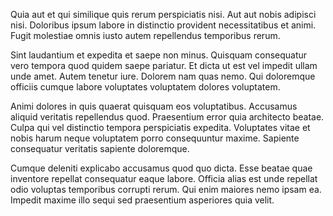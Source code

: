 Quia aut et qui similique quis rerum perspiciatis nisi. Aut aut nobis adipisci nisi. Doloribus ipsum labore in distinctio provident necessitatibus et animi. Fugit molestiae omnis iusto autem repellendus temporibus rerum.
 Sint laudantium et expedita et saepe non minus. Quisquam consequatur vero tempora quod quidem saepe pariatur. Et dicta ut est vel impedit ullam unde amet. Autem tenetur iure. Dolorem nam quas nemo. Qui doloremque officiis cumque labore voluptates voluptatem dolores voluptatem.
 Animi dolores in quis quaerat quisquam eos voluptatibus. Accusamus aliquid veritatis repellendus quod. Praesentium error quia architecto beatae. Culpa qui vel distinctio tempora perspiciatis expedita. Voluptates vitae et nobis harum neque voluptatem porro consequuntur maxime. Sapiente consequatur veritatis sapiente doloremque.
 Cumque deleniti explicabo accusamus quod quo dicta. Esse beatae quae inventore repellat consequatur eaque labore. Officia alias est unde repellat odio voluptas temporibus corrupti rerum. Qui enim maiores nemo ipsam ea. Impedit maxime illo sequi sed praesentium asperiores quia velit.